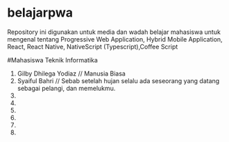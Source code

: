 # belajarpwa
Repository ini digunakan untuk media dan wadah belajar mahasiswa untuk mengenal tentang Progressive Web Application, Hybrid Mobile Application, React, React Native, NativeScript (Typescript),Coffee Script

#Mahasiswa Teknik Informatika

1. Gilby Dhilega Yodiaz // Manusia Biasa
2. Syaiful Bahri // Sebab setelah hujan selalu ada seseorang yang datang sebagai pelangi, dan memelukmu.
3.
4. 
5.
6.
7.
8.

